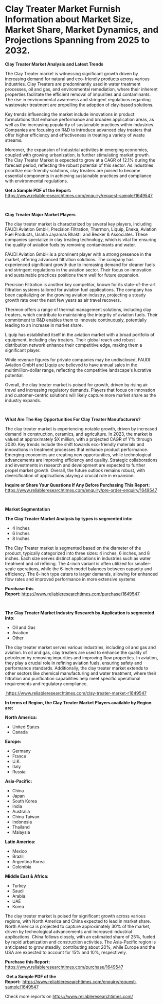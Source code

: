 <p><h1>Clay Treater Market Furnish Information about Market Size, Market Share, Market Dynamics, and Projections Spanning from 2025 to 2032.</h1></p><p><strong>Clay Treater Market Analysis and Latest Trends</strong></p>
<p><p>The Clay Treater market is witnessing significant growth driven by increasing demand for natural and eco-friendly products across various industries. Clay Treaters are predominantly used in water treatment processes, oil and gas, and environmental remediation, where their inherent properties facilitate the efficient removal of impurities and contaminants. The rise in environmental awareness and stringent regulations regarding wastewater treatment are propelling the adoption of clay-based solutions.</p><p>Key trends influencing the market include innovations in product formulations that enhance performance and broaden application areas, as well as the increasing popularity of sustainable practices within industries. Companies are focusing on R&D to introduce advanced clay treaters that offer higher efficiency and effectiveness in treating a variety of waste streams.</p><p>Moreover, the expansion of industrial activities in emerging economies, coupled with growing urbanization, is further stimulating market growth. The Clay Treater Market is expected to grow at a CAGR of 12.1% during the forecast period, reflecting the robust potential of this sector. As industries prioritize eco-friendly solutions, clay treaters are poised to become essential components in achieving sustainable practices and compliance with environmental regulations.</p></p>
<p><strong>Get a Sample PDF of the Report:&nbsp;</strong> <a href="https://www.reliableresearchtimes.com/enquiry/request-sample/1649547?utm_campaign=2199&utm_medium=2&utm_source=Github&utm_content=ia&utm_term=18022025&utm_id=clay-treater">https://www.reliableresearchtimes.com/enquiry/request-sample/1649547</a></p>
<p>&nbsp;</p>
<p><strong>Clay Treater Major Market Players</strong></p>
<p><p>The clay treater market is characterized by several key players, including FAUDI Aviation GmbH, Precision Filtration, Thermon, Liquip, Eneka, Aviation Fuel Products, Usaha Jayamas Bhakti, and Becker & Associates. These companies specialize in clay treating technology, which is vital for ensuring the quality of aviation fuels by removing contaminants and water.</p><p>FAUDI Aviation GmbH is a prominent player with a strong presence in the market, offering advanced filtration solutions. The company has experienced significant growth due to increasing demand for cleaner fuels and stringent regulations in the aviation sector. Their focus on innovation and sustainable practices positions them well for future expansion.</p><p>Precision Filtration is another key competitor, known for its state-of-the-art filtration systems tailored for aviation fuel applications. The company has been capitalizing on the growing aviation industry, projecting a steady growth rate over the next few years as air travel recovers.</p><p>Thermon offers a range of thermal management solutions, including clay treaters, which contribute to maintaining the integrity of aviation fuels. Their commitment to R&D enables them to innovate continuously, potentially leading to an increase in market share.</p><p>Liquip has established itself in the aviation market with a broad portfolio of equipment, including clay treaters. Their global reach and robust distribution network enhance their competitive edge, making them a significant player.</p><p>While revenue figures for private companies may be undisclosed, FAUDI Aviation GmbH and Liquip are believed to have annual sales in the multimillion-dollar range, reflecting the competitive landscape's lucrative potential.</p><p>Overall, the clay treater market is poised for growth, driven by rising air travel and increasing regulatory demands. Players that focus on innovation and customer-centric solutions will likely capture more market share as the industry expands.</p></p>
<p>&nbsp;</p>
<p><strong>What Are The Key Opportunities For Clay Treater Manufacturers?</strong></p>
<p><p>The clay treater market is experiencing notable growth, driven by increased demand in construction, ceramics, and agriculture. In 2023, the market is valued at approximately $X million, with a projected CAGR of Y% through 2030. Key trends include the shift towards eco-friendly materials and innovations in treatment processes that enhance product performance. Emerging economies are creating new opportunities, while technological advancements are improving efficiency and quality. Strategic collaborations and investments in research and development are expected to further propel market growth. Overall, the future outlook remains robust, with diversification of applications playing a crucial role in expansion.</p></p>
<p><strong>Inquire or Share Your Questions If Any Before Purchasing This Report:</strong> <a href="https://www.reliableresearchtimes.com/enquiry/pre-order-enquiry/1649547?utm_campaign=2199&utm_medium=2&utm_source=Github&utm_content=ia&utm_term=18022025&utm_id=clay-treater">https://www.reliableresearchtimes.com/enquiry/pre-order-enquiry/1649547</a></p>
<p>&nbsp;</p>
<p><strong>Market Segmentation</strong></p>
<p><strong>The Clay Treater Market Analysis by types is segmented into:</strong></p>
<p><ul><li>4 Inches</li><li>6 Inches</li><li>8 Inches</li></ul></p>
<p><p>The Clay Treater market is segmented based on the diameter of the product, typically categorized into three sizes: 4 inches, 6 inches, and 8 inches. Each size serves distinct applications in industries such as water treatment and oil refining. The 4-inch variant is often utilized for smaller-scale operations, while the 6-inch model balances between capacity and efficiency. The 8-inch type caters to larger demands, allowing for enhanced flow rates and improved performance in more extensive systems.</p></p>
<p><strong>Purchase this Report:&nbsp;</strong><a href="https://www.reliableresearchtimes.com/purchase/1649547?utm_campaign=2199&utm_medium=2&utm_source=Github&utm_content=ia&utm_term=18022025&utm_id=clay-treater">https://www.reliableresearchtimes.com/purchase/1649547</a></p>
<p>&nbsp;</p>
<p><strong>The Clay Treater Market Industry Research by Application is segmented into:</strong></p>
<p><ul><li>Oil and Gas</li><li>Aviation</li><li>Other</li></ul></p>
<p><p>The clay treater market serves various industries, including oil and gas and aviation. In oil and gas, clay treaters are used to enhance the quality of petroleum by removing impurities and improving flow properties. In aviation, they play a crucial role in refining aviation fuels, ensuring safety and performance standards. Additionally, the clay treater market extends to other sectors like chemical manufacturing and water treatment, where their filtration and purification capabilities help meet specific operational requirements and regulatory compliance.</p></p>
<p><a href="https://www.reliableresearchtimes.com/clay-treater-market-r1649547?utm_campaign=2199&utm_medium=2&utm_source=Github&utm_content=ia&utm_term=18022025&utm_id=clay-treater">&nbsp;https://www.reliableresearchtimes.com/clay-treater-market-r1649547</a></p>
<p><strong>In terms of Region, the Clay Treater Market Players available by Region are:</strong></p>
<p>
    <p> <strong> North America: </strong>
        <ul>
            <li>United States</li>
            <li>Canada</li>
        </ul>
        </p> 
    <p> <strong> Europe: </strong>
        <ul>
            <li>Germany</li>
            <li>France</li>
            <li>U.K.</li>
            <li>Italy</li>
            <li>Russia</li>
        </ul>
        </p> 
    <p> <strong> Asia-Pacific: </strong>
        <ul>
            <li>China</li>
            <li>Japan</li>
            <li>South Korea</li>
            <li>India</li>
            <li>Australia</li>
            <li>China Taiwan</li>
            <li>Indonesia</li>
            <li>Thailand</li>
            <li>Malaysia</li>
        </ul>
        </p> 
    <p> <strong> Latin America: </strong>
        <ul>
            <li>Mexico</li>
            <li>Brazil</li>
            <li>Argentina Korea</li>
            <li>Colombia</li>
        </ul>
        </p> 
    <p> <strong> Middle East & Africa: </strong>
        <ul>
            <li>Turkey</li>
            <li>Saudi</li>
            <li>Arabia</li>
            <li>UAE</li>
            <li>Korea</li>
        </ul>
    </p>
    </p>
<p><p>The clay treater market is poised for significant growth across various regions, with North America and China expected to lead in market share. North America is projected to capture approximately 30% of the market, driven by technological advancements and increased industrial applications. China follows closely, with an estimated share of 25%, fueled by rapid urbanization and construction activities. The Asia-Pacific region is anticipated to grow steadily, contributing about 20%, while Europe and the USA are expected to account for 15% and 10%, respectively.</p></p>
<p><strong>Purchase this Report: </strong><a href="https://www.reliableresearchtimes.com/purchase/1649547?utm_campaign=2199&utm_medium=2&utm_source=Github&utm_content=ia&utm_term=18022025&utm_id=clay-treater">https://www.reliableresearchtimes.com/purchase/1649547</a></p>
<p>&nbsp;<strong>Get a Sample PDF of the Report:&nbsp;&nbsp;</strong><a href="https://www.reliableresearchtimes.com/enquiry/request-sample/1649547?utm_campaign=2199&utm_medium=2&utm_source=Github&utm_content=ia&utm_term=18022025&utm_id=clay-treater">https://www.reliableresearchtimes.com/enquiry/request-sample/1649547</a></p>
<p><strong></strong></p>
<p>Check more reports on <a href="https://www.reliableresearchtimes.com/?utm_campaign=2199&utm_medium=2&utm_source=Github&utm_content=ia&utm_term=18022025&utm_id=clay-treater">https://www.reliableresearchtimes.com/</a></p>